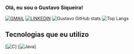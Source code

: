 
### Olá, eu sou o Gustavo Siqueira!

[![GMAIL](https://img.shields.io/badge/Gmail-D14836?style=for-the-badge&logo=gmail&logoColor=white)](mailto:siqueiragustavocontato@gmail.com)
[![LINKEDIN](https://img.shields.io/badge/LinkedIn-0077B5?style=for-the-badge&logo=linkedin&logoColor=white)](https://www.linkedin.com/in/gustavo-siqueira-38b007258)
![Gustavo GitHub stats](https://github-readme-stats.vercel.app/api?username=gustavosiqueiramorais&show_icons=true&theme=tokyonight)
![Top Langs](https://github-readme-stats.vercel.app/api/top-langs/?username=gustavosiqueiramorais&hide_progress=true)

## Tecnologias que eu utilizo
[![C](https://img.shields.io/badge/C-00599C?style=for-the-badge&logo=c&logoColor=white)]
[![Java](https://img.shields.io/badge/Java-ED8B00?style=for-the-badge&logo=openjdk&logoColor=white)]
